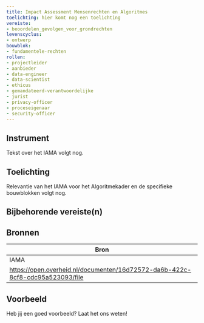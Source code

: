 ```yaml
---
title: Impact Assessment Mensenrechten en Algoritmes
toelichting: hier komt nog een toelichting
vereiste:
- beoordelen_gevolgen_voor_grondrechten
levenscyclus:
- ontwerp
bouwblok:
- fundamentele-rechten
rollen:
- projectleider
- aanbieder
- data-engineer
- data-scientist
- ethicus
- gemandateerd-verantwoordelijke
- jurist
- privacy-officer
- proceseigenaar
- security-officer
---
```


<!-- tags -->
## Instrument

Tekst over het IAMA volgt nog.


## Toelichting

Relevantie van het IAMA voor het Algoritmekader en de specifieke bouwblokken volgt nog.


## Bijbehorende vereiste(n)

<!-- list_vereisten_on_maatregelen_page -->

## Bronnen

| Bron                        |
|-----------------------------|
|IAMA|
|https://open.overheid.nl/documenten/16d72572-da6b-422c-8cf8-cdc95a523093/file|

## Voorbeeld

Heb jij een goed voorbeeld? Laat het ons weten!
